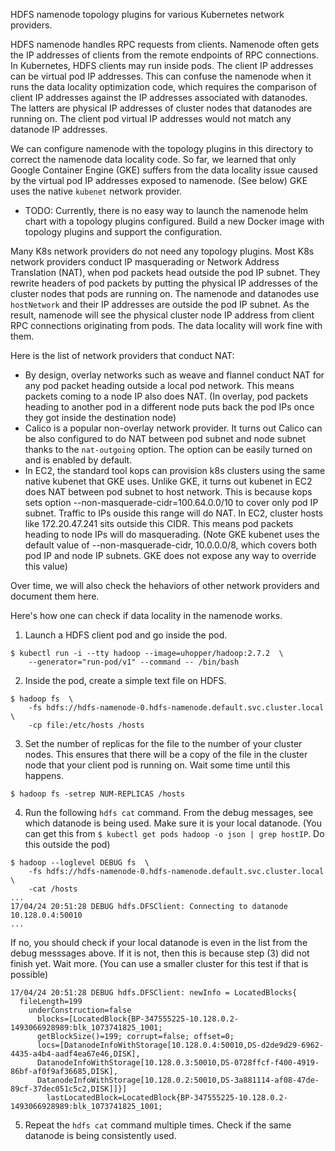 HDFS namenode topology plugins for various Kubernetes network providers.

HDFS namenode handles RPC requests from clients. Namenode often gets the IP
addresses of clients from the remote endpoints of RPC connections.
In Kubernetes, HDFS clients may run inside pods. The client IP addresses can
be virtual pod IP addresses. This can confuse the namenode when it runs
the data locality optimization code, which requires the comparison of client
IP addresses against the IP addresses associated with datanodes. The latters
are physical IP addresses of cluster nodes that datanodes are running on.
The client pod virtual IP addresses would not match any datanode IP addresses.

We can configure namenode with the topology plugins in this directory to
correct the namenode data locality code. So far, we learned that only
Google Container Engine (GKE) suffers from the data locality issue caused
by the virtual pod IP addresses exposed to namenode. (See below)
GKE uses the native `kubenet` network provider.

  - TODO: Currently, there is no easy way to launch the namenode helm chart
    with a topology plugins configured. Build a new Docker image with
    topology plugins and support the configuration.

Many K8s network providers do not need any topology plugins.  Most K8s network
providers conduct IP masquerading or Network Address Translation (NAT), when pod
packets head outside the pod IP subnet. They rewrite headers of pod packets by
putting the physical IP addresses of the cluster nodes that pods are running on.
The namenode and datanodes use `hostNetwork` and their IP addresses are outside
the pod IP subnet. As the result, namenode will see the physical cluster node
IP address from client RPC connections originating from pods. The data locality
will work fine with them.

Here is the list of network providers that conduct NAT:

  - By design, overlay networks such as weave and flannel conduct NAT for any
    pod packet heading outside a local pod network. This means packets coming to
    a node IP also does NAT. (In overlay, pod packets heading to another pod in
    a different node puts back the pod IPs once they got inside the destination
    node)
  - Calico is a popular non-overlay network provider. It turns out Calico can be
    also configured to do NAT between pod subnet and node subnet thanks to the
    `nat-outgoing` option. The option can be easily turned on and is enabled
    by default.
  - In EC2, the standard tool kops can provision k8s clusters using the same
    native kubenet that GKE uses. Unlike GKE, it turns out kubenet in EC2 does
    NAT between pod subnet to host network. This is because kops sets option
    --non-masquerade-cidr=100.64.0.0/10 to cover only pod IP subnet. Traffic to
    IPs ouside this range will do NAT. In EC2, cluster hosts like 172.20.47.241
    sits outside this CIDR. This means pod packets heading to node IPs will do
    masquerading. (Note GKE kubenet uses the default value of
    --non-masquerade-cidr, 10.0.0.0/8, which covers both pod IP and node IP
    subnets. GKE does not expose any way to override this value)

Over time, we will also check the hehaviors of other network providers and
document them here.

Here's how one can check if data locality in the namenode works.
  1. Launch a HDFS client pod and go inside the pod.
  ```
  $ kubectl run -i --tty hadoop --image=uhopper/hadoop:2.7.2  \
      --generator="run-pod/v1" --command -- /bin/bash
  ```
  2. Inside the pod, create a simple text file on HDFS.
  ```
  $ hadoop fs  \
      -fs hdfs://hdfs-namenode-0.hdfs-namenode.default.svc.cluster.local  \
      -cp file:/etc/hosts /hosts
  ```
  3. Set the number of replicas for the file to the number of your cluster
  nodes. This ensures that there will be a copy of the file in the cluster node
  that your client pod is running on. Wait some time until this happens.
  ```
  $ hadoop fs -setrep NUM-REPLICAS /hosts
  ```
  4. Run the following `hdfs cat` command. From the debug messages, see
  which datanode is being used. Make sure it is your local datanode. (You can
  get this from `$ kubectl get pods hadoop -o json | grep hostIP`. Do this
  outside the pod)
  ```
  $ hadoop --loglevel DEBUG fs  \
      -fs hdfs://hdfs-namenode-0.hdfs-namenode.default.svc.cluster.local  \
      -cat /hosts
  ...
  17/04/24 20:51:28 DEBUG hdfs.DFSClient: Connecting to datanode 10.128.0.4:50010
  ...
  ```

  If no, you should check if your local datanode is even in the list from the
  debug messsages above. If it is not, then this is because step (3) did not
  finish yet. Wait more. (You can use a smaller cluster for this test if that
  is possible)
  ```
  17/04/24 20:51:28 DEBUG hdfs.DFSClient: newInfo = LocatedBlocks{
    fileLength=199
      underConstruction=false
        blocks=[LocatedBlock{BP-347555225-10.128.0.2-1493066928989:blk_1073741825_1001;
        getBlockSize()=199; corrupt=false; offset=0;
        locs=[DatanodeInfoWithStorage[10.128.0.4:50010,DS-d2de9d29-6962-4435-a4b4-aadf4ea67e46,DISK],
        DatanodeInfoWithStorage[10.128.0.3:50010,DS-0728ffcf-f400-4919-86bf-af0f9af36685,DISK],
        DatanodeInfoWithStorage[10.128.0.2:50010,DS-3a881114-af08-47de-89cf-37dec051c5c2,DISK]]}]
          lastLocatedBlock=LocatedBlock{BP-347555225-10.128.0.2-1493066928989:blk_1073741825_1001;
  ```
  5. Repeat the `hdfs cat` command multiple times. Check if the same datanode
  is being consistently used.
